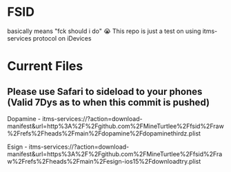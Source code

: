 # FSID
basically means "fck should i do" :sob:
This repo is just a test on using itms-services protocol on iDevices
# Current Files 
## Please use Safari to sideload to your phones (Valid 7Dys as to when this commit is pushed)
Dopamine - itms-services://?action=download-manifest&url=http%3A%2F%2Fgithub.com%2FMineTurtlee%2Ffsid%2Fraw%2Frefs%2Fheads%2Fmain%2Fdopamine%2Fdopaminethirdz.plist 

Esign - itms-services://?action=download-manifest&url=https%3A%2F%2Fgithub.com%2FMineTurtlee%2Ffsid%2Fraw%2Frefs%2Fheads%2Fmain%2Fesign-ios15%2Fdownloadtry.plist
